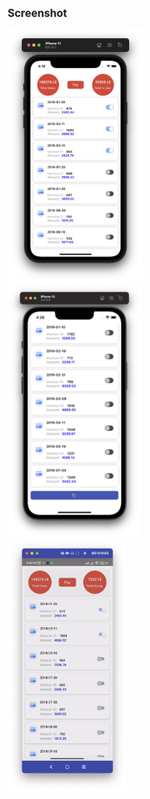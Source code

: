 ## Screenshot
<img src="src/screenshot/1.png" wihth="450" height="500"> <img src="src/screenshot/2.png" wihth="450" height="500"> <img src="src/screenshot/3.png" wihth="450" height="500"> 
